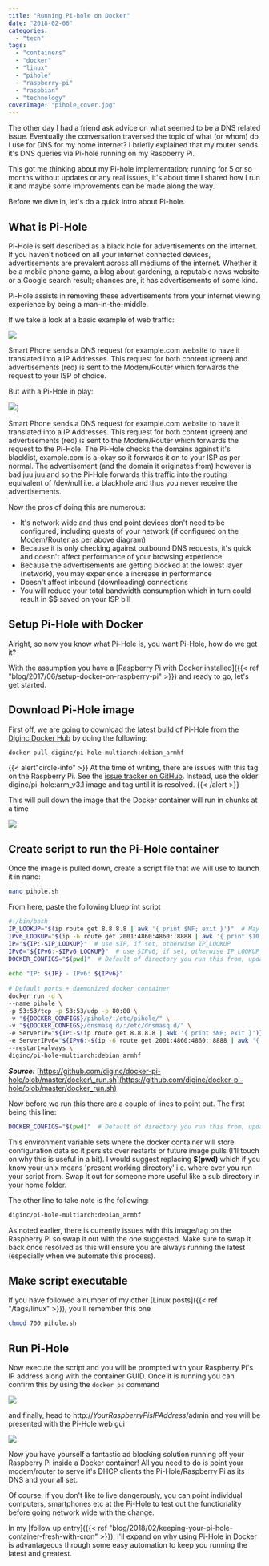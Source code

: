 ```yaml
---
title: "Running Pi-hole on Docker"
date: "2018-02-06"
categories: 
  - "tech"
tags: 
  - "containers"
  - "docker"
  - "linux"
  - "pihole"
  - "raspberry-pi"
  - "raspbian"
  - "technology"
coverImage: "pihole_cover.jpg"
---
```


The other day I had a friend ask advice on what seemed to be a DNS related issue. Eventually the conversation traversed the topic of what (or whom) do I use for DNS for my home internet? I briefly explained that my router sends it's DNS queries via Pi-hole running on my Raspberry Pi.

This got me thinking about my Pi-hole implementation; running for 5 or so months without updates or any real issues, it's about time I shared how I run it and maybe some improvements can be made along the way.

Before we dive in, let's do a quick intro about Pi-hole.

## What is Pi-Hole

Pi-Hole is self described as a black hole for advertisements on the internet. If you haven't noticed on all your internet connected devices, advertisements are prevalent across all mediums of the internet. Whether it be a mobile phone game, a blog about gardening, a reputable news website or a Google search result; chances are, it has advertisements of some kind.

Pi-Hole assists in removing these advertisements from your internet viewing experience by being a man-in-the-middle.

If we take a look at a basic example of web traffic:

![](images/pihole2.jpg)

Smart Phone sends a DNS request for example.com website to have it translated into a IP Addresses. This request for both content (green) and advertisements (red) is sent to the Modem/Router which forwards the request to your ISP of choice.

But with a Pi-Hole in play:

![](images/pihole3.jpg)]

Smart Phone sends a DNS request for example.com website to have it translated into a IP Addresses. This request for both content (green) and advertisements (red) is sent to the Modem/Router which forwards the request to the Pi-Hole. The Pi-Hole checks the domains against it's blacklist, example.com is a-okay so it forwards it on to your ISP as per normal. The advertisement (and the domain it originates from) however is bad juu juu and so the Pi-Hole forwards this traffic into the routing equivalent of /dev/null i.e. a blackhole and thus you never receive the advertisements.

Now the pros of doing this are numerous:

- It's network wide and thus end point devices don't need to be configured, including guests of your network (if configured on the Modem/Router as per above diagram)
- Because it is only checking against outbound DNS requests, it's quick and doesn't affect performance of your browsing experience
- Because the advertisements are getting blocked at the lowest layer (network), you may experience a increase in performance
- Doesn't affect inbound (downloading) connections
- You will reduce your total bandwidth consumption which in turn could result in $$ saved on your ISP bill

## Setup Pi-Hole with Docker

Alright, so now you know what Pi-Hole is, you want Pi-Hole, how do we get it?

With the assumption you have a [Raspberry Pi with Docker installed]({{< ref "blog/2017/06/setup-docker-on-raspberry-pi" >}}) and ready to go, let's get started.

## Download Pi-Hole image

First off, we are going to download the latest build of Pi-Hole from the [Diginc Docker Hub](https://hub.docker.com/r/diginc/pi-hole/) by doing the following:

```bash
docker pull diginc/pi-hole-multiarch:debian_armhf
```

{{< alert"circle-info" >}}
At the time of writing, there are issues with this tag on the Raspberry Pi. See the [issue tracker on GitHub](https://github.com/diginc/docker-pi-hole/issues/218?_pjax=%23js-repo-pjax-container). Instead, use the older diginc/pi-hole:arm\_v3.1 image and tag until it is resolved.
{{< /alert >}}

This will pull down the image that the Docker container will run in chunks at a time

![](images/pihole1.jpg)

## Create script to run the Pi-Hole container

Once the image is pulled down, create a script file that we will use to launch it in nano:

```bash
nano pihole.sh
```

From here, paste the following blueprint script

```bash
#!/bin/bash
IP_LOOKUP="$(ip route get 8.8.8.8 | awk '{ print $NF; exit }')"  # May not work for VPN / tun0
IPv6_LOOKUP="$(ip -6 route get 2001:4860:4860::8888 | awk '{ print $10; exit }')"  # May not work for VPN / tun0
IP="${IP:-$IP_LOOKUP}"  # use $IP, if set, otherwise IP_LOOKUP
IPv6="${IPv6:-$IPv6_LOOKUP}"  # use $IPv6, if set, otherwise IP_LOOKUP
DOCKER_CONFIGS="$(pwd)"  # Default of directory you run this from, update to where ever.
  
echo "IP: ${IP} - IPv6: ${IPv6}"
  
# Default ports + daemonized docker container
docker run -d \
--name pihole \
-p 53:53/tcp -p 53:53/udp -p 80:80 \
-v "${DOCKER_CONFIGS}/pihole/:/etc/pihole/" \
-v "${DOCKER_CONFIGS}/dnsmasq.d/:/etc/dnsmasq.d/" \
-e ServerIP="${IP:-$(ip route get 8.8.8.8 | awk '{ print $NF; exit }')}" \
-e ServerIPv6="${IPv6:-$(ip -6 route get 2001:4860:4860::8888 | awk '{ print $10; exit }')}" \
--restart=always \
diginc/pi-hole-multiarch:debian_armhf
```
_**Source:**_ [https://github.com/diginc/docker-pi-hole/blob/master/docker\_run.sh](https://github.com/diginc/docker-pi-hole/blob/master/docker_run.sh)

Now before we run this there are a couple of lines to point out. The first being this line:

```bash
DOCKER_CONFIGS="$(pwd)"  # Default of directory you run this from, update to where ever.
```

This environment variable sets where the docker container will store configuration data so it persists over restarts or future image pulls (I'll touch on why this is useful in a bit). I would suggest replacing **$(pwd)** which if you know your unix means 'present working directory' i.e. where ever you run your script from. Swap it out for someone more useful like a sub directory in your home folder.

The other line to take note is the following:

```bash
diginc/pi-hole-multiarch:debian_armhf
```

As noted earlier, there is currently issues with this image/tag on the Raspberry Pi so swap it out with the one suggested. Make sure to swap it back once resolved as this will ensure you are always running the latest (especially when we automate this process).

## Make script executable

If you have followed a number of my other [Linux posts]({{< ref "/tags/linux" >}}), you'll remember this one

```bash
chmod 700 pihole.sh
```
## Run Pi-Hole

Now execute the script and you will be prompted with your Raspberry Pi's IP address along with the container GUID. Once it is running you can confirm this by using the ```docker ps``` command

![](images/pihole4.jpg)

and finally, head to http://_YourRaspberryPisIPAddress_/admin and you will be presented with the Pi-Hole web gui

![](https://i0.wp.com/pi-hole.net/wp-content/uploads/2016/12/dashboard212.png?resize=500%2C320&ssl=1)

Now you have yourself a fantastic ad blocking solution running off your Raspberry Pi inside a Docker container! All you need to do is point your modem/router to serve it's DHCP clients the Pi-Hole/Raspberry Pi as its DNS and your all set.

Of course, if you don't like to live dangerously, you can point individual computers, smartphones etc at the Pi-Hole to test out the functionality before going network wide with the change.

In my [follow up entry]({{< ref "blog/2018/02/keeping-your-pi-hole-container-fresh-with-cron" >}}), I'll expand on why using Pi-Hole in Docker is advantageous through some easy automation to keep you running the latest and greatest.
